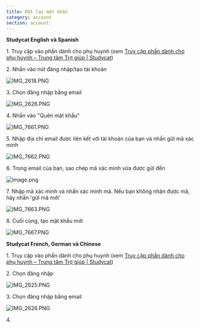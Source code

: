 ```yaml
---
title: Đặt lại mật khẩu
category: account
section: account
---
```

 

**Studycat English và Spanish**

1\. Truy cập vào phần dành cho phụ huynh (xem [Truy cập phần dành cho phụ huynh – Trung tâm Trợ giúp \| Studycat](https://help.studycat.com/hc/en-us/articles/34518228622105/preview/eyJhbGciOiJIUzI1NiJ9.eyJpZCI6MzQ1MTgyMjg2MjIxMDUsImV4cCI6MTcyMDQxMjU1MX0.8DEe5gqzcwGhn9YtGOdFZJbwEjnL1d_JV4GHmWuDeF8))

2\. Nhấn vào nút đăng nhập/tạo tài khoản

![IMG_2618.PNG](https://help.studycat.com/hc/article_attachments/34482878992025)

3\. Chọn đăng nhập bằng email

![IMG_2626.PNG](https://help.studycat.com/hc/article_attachments/34482878995737)

4\. Nhấn vào "Quên mật khẩu"

![IMG_7661.PNG](https://help.studycat.com/hc/article_attachments/34469007160729)

5\. Nhập địa chỉ email được liên kết với tài khoản của bạn và nhấn gửi mã xác minh

![IMG_7662.PNG](https://help.studycat.com/hc/article_attachments/34469007168281)

6\. Trong email của bạn, sao chép mã xác minh vừa được gửi đến

![image.png](https://help.studycat.com/hc/article_attachments/34469007171481)

7\. Nhập mã xác minh và nhấn xác minh mã. Nếu bạn không nhận được mã, hãy nhấn 'gửi mã mới'

![IMG_7663.PNG](https://help.studycat.com/hc/article_attachments/34469007173273)

8\. Cuối cùng, tạo mật khẩu mới

![IMG_7667.PNG](https://help.studycat.com/hc/article_attachments/34469053229337)

 

**Studycat French, German và Chinese**

1\. Truy cập vào phần dành cho phụ huynh (xem [Truy cập phần dành cho phụ huynh – Trung tâm Trợ giúp \| Studycat](https://help.studycat.com/hc/en-us/articles/34518228622105/preview/eyJhbGciOiJIUzI1NiJ9.eyJpZCI6MzQ1MTgyMjg2MjIxMDUsImV4cCI6MTcyMDQxMjU1MX0.8DEe5gqzcwGhn9YtGOdFZJbwEjnL1d_JV4GHmWuDeF8))

2\. Chọn đăng nhập

![IMG_2625.PNG](https://help.studycat.com/hc/article_attachments/34482879039257)

3\. Chọn đăng nhập bằng email

![IMG_2626.PNG](https://help.studycat.com/hc/article_attachments/34482878995737)

4\.
